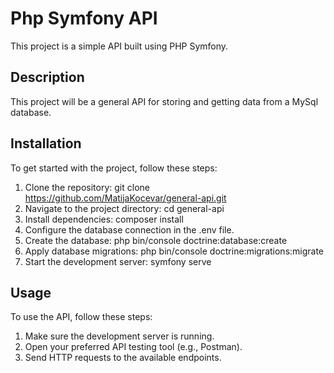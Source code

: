 # Php Symfony API

This project is a simple API built using PHP Symfony.

## Description

This project will be a general API for storing and getting data from a MySql database.

## Installation

To get started with the project, follow these steps:

1. Clone the repository: git clone https://github.com/MatijaKocevar/general-api.git
2. Navigate to the project directory: cd general-api
3. Install dependencies: composer install
4. Configure the database connection in the .env file.
5. Create the database: php bin/console doctrine:database:create
6. Apply database migrations: php bin/console doctrine:migrations:migrate
7. Start the development server: symfony serve

## Usage

To use the API, follow these steps:

1. Make sure the development server is running.
2. Open your preferred API testing tool (e.g., Postman).
3. Send HTTP requests to the available endpoints.
